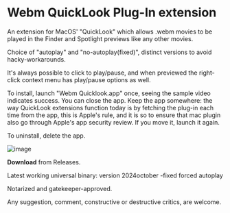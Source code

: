 # Webm QuickLook Plug-In extension  
  

An extension for MacOS' "QuickLook" which allows .webm movies to be played in the Finder and Spotlight previews like any other movies.
  
Choice of "autoplay" and "no-autoplay(fixed)", distinct versions to avoid hacky-workarounds.
 
It's always possible to click to play/pause,  and when previewed the right-click context menu has play/pause options as  well. 

To install, launch "Webm Quicklook.app" once, seeing the sample video indicates success. 
You can close the app.
Keep the app somewhere: the way QuickLook extensions function today is by fetching the plug-in each time from the app, this is Apple's rule, and it is so to ensure that mac plugin also go through Apple's app security review.
If you move it, launch it again.


To uninstall, delete the app.


![image](https://github.com/user-attachments/assets/dbd3da6f-4ffb-4bf0-9354-8225c667fa34)




     
**Download** from Releases.

Latest working universal binary: version 2024october -fixed forced autoplay

  
Notarized and gatekeeper-approved.



Any suggestion, comment, constructive or destructive critics, are welcome.



